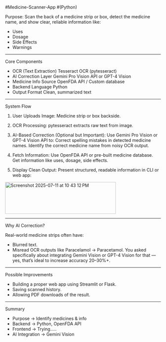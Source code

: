 #Medicine-Scanner-App #(Python)

Purpose:
Scan the back of a medicine strip or box, detect the medicine name, and show clear, reliable information like:

- Uses
- Dosage
- Side Effects
- Warnings

------------------------------------------------------------------------------------------------------------------------------------------------

Core Components

- OCR (Text Extraction)	Tesseract OCR (pytesseract)
- AI Correction Layer	Gemini Pro Vision API or GPT-4 Vision
- Medicine Info Source	OpenFDA API / Custom database
- Backend Language	Python
- Output Format	Clean, summarized text

--------------------------------------------------------------------------------------------------------------------------------------------------

System Flow

1. User Uploads Image:
Medicine strip or box backside.

2. OCR Processing:
pytesseract extracts raw text from image.

3. AI-Based Correction (Optional but Important):
Use Gemini Pro Vision or GPT-4 Vision API to:
Correct spelling mistakes in detected medicine names.
Identify the correct medicine name from noisy OCR output.

4. Fetch Information:
Use OpenFDA API or pre-built medicine database.
Get information like uses, dosage, side effects.

5. Display Clean Output:
Present structured, readable information in CLI or web app:

<img width="358" height="103" alt="Screenshot 2025-07-11 at 10 43 12 PM" src="https://github.com/user-attachments/assets/7b7e7ea7-670d-4ac6-af33-1814833635d8" />


-------------------------------------------------------------------------------------------------------------------------------------------------------

Why AI Correction?

Real-world medicine strips often have:

- Blurred text.
- Misread OCR outputs like Paracelamol → Paracetamol.
You asked specifically about integrating Gemini Vision or GPT-4 Vision for that — yes, that’s ideal to increase accuracy 20–30%+.

------------------------------------------------------------------------------------------------------------------------------------------

Possible Improvements

- Building a proper web app using Streamlit or Flask.
- Saving scanned history.
- Allowing PDF downloads of the result.


------------------------------------------------------------------------------------------------------------------------------------------

 Summary 
 - Purpose -> Identify medicines & info
 - Backend -> Python, OpenFDA API
 - Frontend -> Trying.....
 - AI Integration -> Gemini Vision

